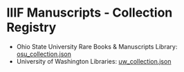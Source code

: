# IIIF Manuscripts - Collection Registry
* Ohio State University Rare Books & Manuscripts Library: [osu_collection.json](https://raw.githubusercontent.com/blalbrit/manuscript_registry/master/osu_collection.json)
* University of Washington Libraries: [uw_collection.json](https://raw.githubusercontent.com/blalbrit/manuscript_registry/master/uw_collection.json)
